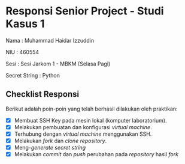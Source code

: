 # Responsi Senior Project - Studi Kasus 1

Nama : Muhammad Haidar Izzuddin  

NIU : 460554

Sesi : Sesi Jarkom 1 - MBKM (Selasa Pagi)

Secret String : Python

## Checklist Responsi

Berikut adalah poin-poin yang telah berhasil dilakukan oleh praktikan:

- [x] Membuat SSH Key pada mesin lokal (komputer laboratorium).
- [x] Melakukan pembuatan dan konfigurasi _virtual machine_.
- [x] Terhubung dengan _virtual machine_ menggunakan SSH.
- [x] Melakukan _fork_ dan _clone_ _repository_.
- [x] Meng-_generate_ _secret string_
- [x] Melakukan _commit_ dan _push_ perubahan pada _repository_ hasil _fork_